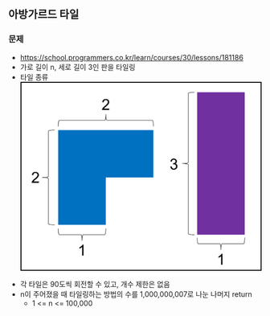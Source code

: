 ## 아방가르드 타일

### 문제

- https://school.programmers.co.kr/learn/courses/30/lessons/181186
- 가로 길이 n, 세로 길이 3인 판을 타일링
- 타일 종류
![타일 종류](images/tiles.png)
- 각 타일은 90도씩 회전할 수 있고, 개수 제한은 없음
- n이 주어졌을 때 타일링하는 방법의 수를 1,000,000,007로 나눈 나머지 return
  - 1 <= n <= 100,000
